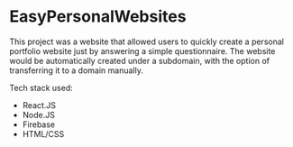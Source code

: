 # EasyPersonalWebsites
This project was a website that allowed users to quickly create a personal portfolio website just by answering a simple questionnaire. The website would be automatically created under a subdomain, with the option of transferring it to a domain manually.

Tech stack used:
- React.JS
- Node.JS
- Firebase
- HTML/CSS
